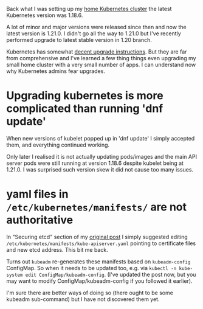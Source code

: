 Back what I was setting up my [home Kubernetes cluster](/en/posts/2020/setting-up-single-node-kubernetes-cluster/) the latest Kubernetes version was 1.18.6.

A lot of minor and major versions were released since then and now the latest version is 1.21.0. I didn't go all the way to 1.21.0 but I've recently performed upgrade to latest stable version in 1.20 branch.

Kubernetes has somewhat [decent upgrade instructions](https://kubernetes.io/docs/tasks/administer-cluster/kubeadm/kubeadm-upgrade/). But they are far from comprehensive and I've learned a few thing things even upgrading my small home cluster with a very small number of apps. I can understand now why Kubernetes admins fear upgrades.

<!-- TEASER_END -->

# Upgrading kubernetes is more complicated than running 'dnf update'

When new versions of kubelet popped up in 'dnf update' I simply accepted them, and everything continued working.

Only later I realised it is not actually updating pods/images and the main API server pods were still running at version 1.18.6 despite kubelet being at 1.21.0. I was surprised such version skew it did not cause too many issues.

# yaml files in `/etc/kubernetes/manifests/` are not authoritative

In "Securing etcd" section of my [original post](/en/posts/2020/setting-up-single-node-kubernetes-cluster/) I simply suggested editing `/etc/kubernetes/manifests/kube-apiserver.yaml` pointing to certificate files and new etcd address. This bit me back.

Turns out `kubeadm` re-generates these manifests based on `kubeadm-config` ConfigMap. So when it needs to be updated too, e.g. via `kubectl -n kube-system edit ConfigMap/kubeadm-config`. (I've updated the post now, but you may want to modify ConfigMap/kubeadm-config if you followed it earlier).

I'm sure there are better ways of doing so (there ought to be some kubeadm sub-command) but I have not discovered them yet.

